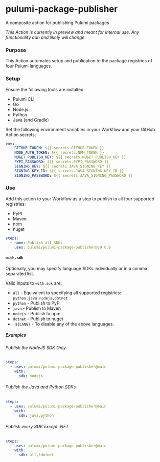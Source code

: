 # pulumi-package-publisher

A composite action for publishing Pulumi packages

_This Action is currently in preview and meant for internal use. Any functionality can and likely will change._

### Purpose

This Action automates setup and publication to the package registries of four Pulumi languages.

### Setup

Ensure the following tools are installed:

- Pulumi CLI
- Go
- Node.js
- Python
- Java (and Gradle)

Set the following environment variables in your Workflow and your GitHub Action secrets:

```yaml
env:
    GITHUB_TOKEN: ${{ secrets.GITHUB_TOKEN }}
    NODE_AUTH_TOKEN: ${{ secrets.NPM_TOKEN }}
    NUGET_PUBLISH_KEY: ${{ secrets.NUGET_PUBLISH_KEY }}
    PYPI_PASSWORD: ${{ secrets.PYPI_PASSWORD }}
    SIGNING_KEY: ${{ secrets.JAVA_SIGNING_KEY }}
    SIGNING_KEY_ID: ${{ secrets.JAVA_SIGNING_KEY_ID }}
    SIGNING_PASSWORD: ${{ secrets.JAVA_SIGNING_PASSWORD }}
```

### Use

Add this action to your Workflow as a step to publish to all four supported registries:

- PyPI
- Maven
- npm
- nuget

```yaml
steps:
  - name: Publish all SDKs
    uses: pulumi/pulumi-package-publisher@v0.0.6
```

#### `with.sdk`

Optionally, you may specify language SDKs individually or in a comma separated list.

Valid inputs to `with.sdk` are:

- `all` - Equivalent to specifying all supported registries: `python,java,nodejs,dotnet`
- `python` - Publish to PyPI
- `java` - Publish to Maven
- `nodejs` - Publish to npm
- `dotnet` - Publish to nuget
- `!${LANG}` - To disable any of the above languages.

##### Examples

###### Publish the NodeJS SDK Only

```yaml
steps:
  - uses: pulumi/pulumi-package-publisher@main
    with:
      sdk: nodejs
```

###### Publish the Java and Python SDKs

```yaml
steps:
  - uses: pulumi/pulumi-package-publisher@main
    with:
      sdk: java,python
```

###### Publish every SDK except .NET

```yaml
steps:
  - uses: pulumi/pulumi-package-publisher@main
    with:
      sdk: all,!dotnet
```
